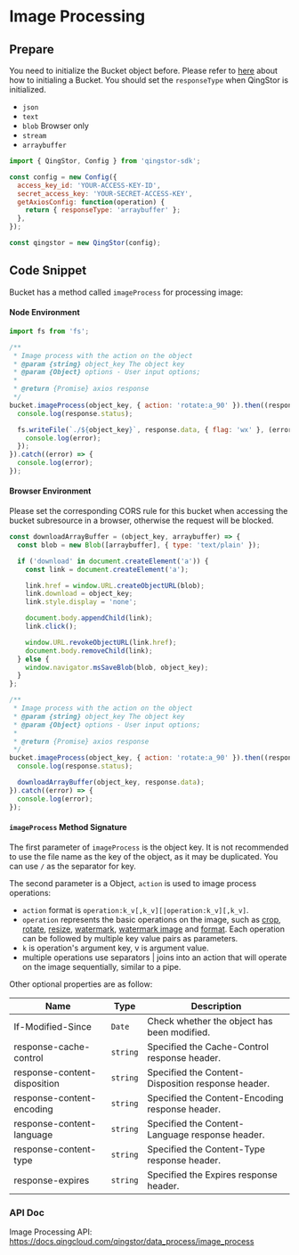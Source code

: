 # Image Processing

## Prepare

You need to initialize the Bucket object before. Please refer to [here](./initialize_config_and_qingstor.md) about how to initialing a Bucket. You should set the `responseType` when QingStor is initialized.

- `json`
- `text`
- `blob` Browser only
- `stream`
- `arraybuffer`

```javascript
import { QingStor, Config } from 'qingstor-sdk';

const config = new Config({
  access_key_id: 'YOUR-ACCESS-KEY-ID',
  secret_access_key: 'YOUR-SECRET-ACCESS-KEY',
  getAxiosConfig: function(operation) {
    return { responseType: 'arraybuffer' };
  },
});

const qingstor = new QingStor(config);
```

## Code Snippet

Bucket has a method called `imageProcess` for processing image:

#### Node Environment

```javascript
import fs from 'fs';

/**
 * Image process with the action on the object
 * @param {string} object_key The object key
 * @param {Object} options - User input options;
 *
 * @return {Promise} axios response
 */
bucket.imageProcess(object_key, { action: 'rotate:a_90' }).then((response) => {
  console.log(response.status);

  fs.writeFile(`./${object_key}`, response.data, { flag: 'wx' }, (error) => {
    console.log(error);
  });
}).catch((error) => {
  console.log(error);
});
```

#### Browser Environment
Please set the corresponding CORS rule for this bucket when accessing the bucket subresource in a browser, otherwise the request will be blocked.

```javascript
const downloadArrayBuffer = (object_key, arraybuffer) => {
  const blob = new Blob([arraybuffer], { type: 'text/plain' });

  if ('download' in document.createElement('a')) {
    const link = document.createElement('a');

    link.href = window.URL.createObjectURL(blob);
    link.download = object_key;
    link.style.display = 'none';

    document.body.appendChild(link);
    link.click();

    window.URL.revokeObjectURL(link.href);
    document.body.removeChild(link);
  } else {
    window.navigator.msSaveBlob(blob, object_key);
  }
};

/**
 * Image process with the action on the object
 * @param {string} object_key The object key
 * @param {Object} options - User input options;
 *
 * @return {Promise} axios response
 */
bucket.imageProcess(object_key, { action: 'rotate:a_90' }).then((response) => {
  console.log(response.status);

  downloadArrayBuffer(object_key, response.data);
}).catch((error) => {
  console.log(error);
});
```

#### `imageProcess` Method Signature

The first parameter of `imageProcess` is the object key. It is not recommended to use the file name as the key of the object, as it may be duplicated. You can use `/` as the separator for key.

The second parameter is a Object, `action` is used to image process operations:

- `action` format is `operation:k_v[,k_v][|operation:k_v][,k_v]`.
- `operation` represents the basic operations on the image, such as [crop](https://docs.qingcloud.com/qingstor/data_process/image_process/crop), [rotate](https://docs.qingcloud.com/qingstor/data_process/image_process/rotate), [resize](https://docs.qingcloud.com/qingstor/data_process/image_process/resize), [watermark](https://docs.qingcloud.com/qingstor/data_process/image_process/watermark), [watermark image](https://docs.qingcloud.com/qingstor/data_process/image_process/watermark_image) and [format](https://docs.qingcloud.com/qingstor/data_process/image_process/format). Each operation can be followed by multiple key value pairs as parameters.
- `k` is operation's argument key, v is argument value.
- multiple operations use separators | joins into an action that will operate on the image sequentially, similar to a pipe.

Other optional properties are as follow:

| Name     | Type     | Description   |
| ------------------ | -------- | -------------------------------------------------------------------------------------------------------------------------------------------------------------------------------------------------------------------- |
| If-Modified-Since | `Date` | Check whether the object has been modified.  |
| response-cache-control | `string` | Specified the Cache-Control response header. |
| response-content-disposition | `string` | Specified the Content-Disposition response header. |
| response-content-encoding | `string` | Specified the Content-Encoding response header. |
| response-content-language | `string` | Specified the Content-Language response header. |
| response-content-type | `string` | Specified the Content-Type response header. |
| response-expires | `string` | Specified the Expires response header. |

### API Doc

Image Processing API: https://docs.qingcloud.com/qingstor/data_process/image_process
